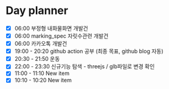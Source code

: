 # Day planner

- [x] 06:00 부정형 내화물화면 개발건
- [x] 06:00 marking\_spec 자릿수관련 개발건
- [x] 06:00 카카오톡 개발건
- [x] 19:00 - 20:20 github action 공부 (최종 목표, github blog 자동)
- [x] 20:30 - 21:50 운동
- [x] 22:00 - 23:30 신규기능 탐색 - threejs / glb파일로 변경 확인
- [x] 11:00 - 11:10 New item
- [x] 10:10 - 10:20 New item
